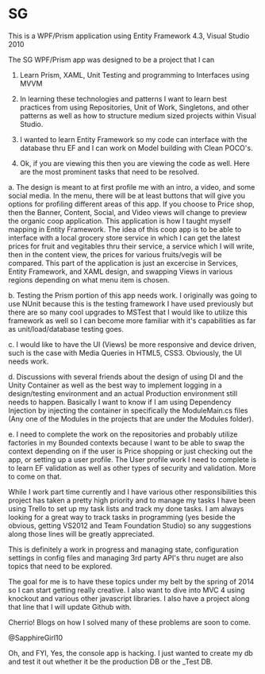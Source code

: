 SG
==

This is a WPF/Prism application using Entity Framework 4.3, Visual Studio 2010

The SG WPF/Prism app was designed to be a project that I can

1.  Learn Prism, XAML, Unit Testing and programming to Interfaces using MVVM

2.  In learning these technologies and patterns I want to learn best practices from
  using Repositories, Unit of Work, Singletons, and other patterns as well as how to 
	structure medium sized projects within Visual Studio.

3.  I wanted to learn Entity Framework so my code can interface with the database
	thru EF and I can work on Model building with Clean POCO's.

4.  Ok, if you are viewing this then you are viewing the code as well.
	Here are the most prominent tasks that need to be resolved.

a.  The design is meant to at first profile me with an intro, a video, and some social media.
	  In the menu, there will be at least buttons that will give you options for profiling different areas of this app.
	  If you choose to Price shop, then the Banner, Content, Social, and Video views
	  will change to preview the organic coop application.  This application is how I taught myself
	  mapping in Entity Framework.  The idea of this coop app is to be able to interface with a local grocery
	  store service in which I can get the latest prices for fruit and vegitables thru their service,
	  a service which I will write, then in the content view, the prices for various fruits/vegis will be
	  compared.  This part of the application is just an excercise in Services, Entity Framework,
	  and XAML design, and swapping Views in various regions depending on what menu item is chosen.


b.  Testing the Prism portion of this app needs work.  I originally was going to use NUnit because this is
	 the testing framework I have used previously but there are so many cool upgrades to MSTest
	 that I would like to utilize this framework as well so I can become more familiar with it's capabilities
	 as far as unit/load/database testing goes.

c.  I would like to have the UI (Views) be more responsive and device driven, such is the case with Media Queries
	in HTML5, CSS3.  Obviously, the UI needs work.

d.  Discussions with several friends about the design of using DI and the Unity Container as well
     as the best way to implement logging in a design/testing environment and an actual Production environment still
	 needs to happen.  Basically I want to know if I am using Dependency Injection by injecting the container
	 in specifically the ModuleMain.cs files (Any one of the Modules in the projects that are under the Modules folder).

e.  I need to complete the work on the repositories and probably utilize factories in my Bounded contexts because 
	I want to be able to swap the context depending on if the user is Price shopping or just checking out the app, or setting
	up a user profile.  The User profile work I need to complete is to learn EF validation as well as other types of security
	and validation.  More to come on that.


While I work part time currently and I have various other responsibilities this project has taken a pretty 
high priority and to manage my tasks I have been using Trello to set up my task lists and track my done tasks.
I am always looking for a great way to track tasks in programming (yes beside the obvious, getting VS2012 
and Team Foundation Studio) so any suggestions along those lines will be greatly appreciated.

This is definitely a work in progress and managing state, configuration settings in config files and managing 3rd party API's thru nuget are also topics that need to be explored.

The goal for me is to have these topics under my belt by the spring of 2014 so I can start getting really creative.  I also want to dive into MVC 4 using knockout and various other javascript libraries.  I also have a project along that line that I will update Github with.

Cherrio!   Blogs on how I solved many of these problems are soon to come. 

@SapphireGirl10
	
Oh, and FYI, Yes, the console app is hacking.  I just wanted to create my db and test it out whether it be the
production DB or the _Test DB.
